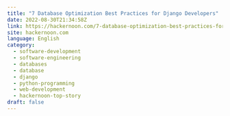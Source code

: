 ```yaml
---
title: "7 Database Optimization Best Practices for Django Developers"
date: 2022-08-30T21:34:58Z
link: https://hackernoon.com/7-database-optimization-best-practices-for-django-developers?source=rss&utm_medium=RSS&utm_source=news.12bit.vn
site: hackernoon.com
language: English
category:
  - software-development
  - software-engineering
  - databases
  - database
  - django
  - python-programming
  - web-development
  - hackernoon-top-story
draft: false
---
```

